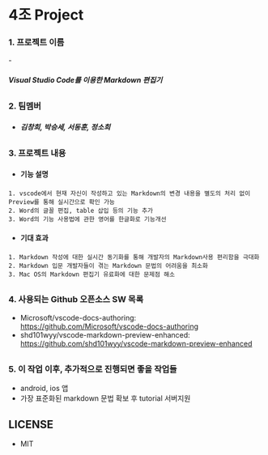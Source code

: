 # 4조 Project
<H3>1. 프로젝트 이름</H3>
- <H5>Visual Studio Code를 이용한 Markdown 편집기</H5>

## <H3>2. 팀멤버</H3>
- <H5>김창희, 박승세, 서동훈, 정소희</H5>

## <H3>3. 프로젝트 내용</H3>
- <H4>기능 설명</H4>
```
1. vscode에서 현재 자신이 작성하고 있는 Markdown의 변경 내용을 별도의 처리 없이 Preview를 통해 실시간으로 확인 가능
2. Word의 글꼴 편집, table 삽입 등의 기능 추가
3. Word의 기능 사용법에 관한 영어를 한글화로 기능개선
```

- <H4>기대 효과</H4>
```
1. Markdown 작성에 대한 실시간 동기화를 통해 개발자의 Markdown사용 편리함을 극대화
2. Markdown 입문 개발자들이 겪는 Markdown 문법의 어려움을 최소화
3. Mac OS의 Markdown 편집기 유료화에 대한 문제점 해소
```

## <H3>4. 사용되는 Github 오픈소스 SW 목록</H3>
- Microsoft/vscode-docs-authoring: https://github.com/Microsoft/vscode-docs-authoring
- shd101wyy/vscode-markdown-preview-enhanced: https://github.com/shd101wyy/vscode-markdown-preview-enhanced

## <H3>5. 이 작업 이후, 추가적으로 진행되면 좋을 작업들</H3>
- android, ios 앱 
- 가장 표준화된 markdown 문법 확보 후 tutorial 서버지원

## LICENSE
- MIT